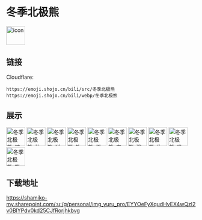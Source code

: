 # 冬季北极熊
<img src="https://emoji.shojo.cn/bili/src/冬季北极熊/icon.png" width="50" height="50" alt="icon">

## 链接
Cloudflare:
```
https://emoji.shojo.cn/bili/src/冬季北极熊
https://emoji.shojo.cn/bili/webp/冬季北极熊
```
## 展示
<img src="https://emoji.shojo.cn/bili/src/冬季北极熊/冬季北极熊-暗中观察.png" width="50" height="50" alt="冬季北极熊-暗中观察">
<img src="https://emoji.shojo.cn/bili/src/冬季北极熊/冬季北极熊-比心.png" width="50" height="50" alt="冬季北极熊-比心">
<img src="https://emoji.shojo.cn/bili/src/冬季北极熊/冬季北极熊-弹吉他.png" width="50" height="50" alt="冬季北极熊-弹吉他">
<img src="https://emoji.shojo.cn/bili/src/冬季北极熊/冬季北极熊-钓鱼.png" width="50" height="50" alt="冬季北极熊-钓鱼">
<img src="https://emoji.shojo.cn/bili/src/冬季北极熊/冬季北极熊-干杯.png" width="50" height="50" alt="冬季北极熊-干杯">
<img src="https://emoji.shojo.cn/bili/src/冬季北极熊/冬季北极熊-害羞.png" width="50" height="50" alt="冬季北极熊-害羞">
<img src="https://emoji.shojo.cn/bili/src/冬季北极熊/冬季北极熊-溜冰.png" width="50" height="50" alt="冬季北极熊-溜冰">
<img src="https://emoji.shojo.cn/bili/src/冬季北极熊/冬季北极熊-生气.png" width="50" height="50" alt="冬季北极熊-生气">
<img src="https://emoji.shojo.cn/bili/src/冬季北极熊/冬季北极熊-晚安.png" width="50" height="50" alt="冬季北极熊-晚安">
<img src="https://emoji.shojo.cn/bili/src/冬季北极熊/冬季北极熊-熊抱.png" width="50" height="50" alt="冬季北极熊-熊抱">

## 下载地址

https://shamiko-my.sharepoint.com/:u:/g/personal/img_yuru_pro/EYYOeFyXqudHvEX4wQzl2v0BlYPdv0kd25CJfRorjhkbvg